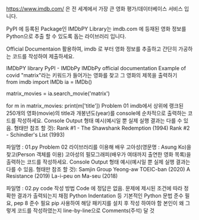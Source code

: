 https://www.imdb.com/ 은 전 세계에서 가장 큰 영화 평가/데이터베이스 서비스 입니다.

PyPI 에 등록된 Package인 IMDbPY Library는 imdb.com 에 등재된 영화 정보를 Python으로 추출 할 수 있도록 돕는 라이브러리 입니다.

Official Documentaion 활용하여, imdb 로 부터 영화 정보를 추출하고 간단히 가공하는 코드를 작성하여 제출하세요.

IMDbPY library
PyPI - IMDbPy
IMDbPy official documentation
Example of covid
"matrix"라는 키워드가 들어가는 영화를 찾고 그 영화의 제목을 출력하기\
from imdb import IMDb ia = IMDb()

matrix_movies = ia.search_movie('matrix')

for m in matrix_movies:
    print(m['title'])
Problem 01
imdb에서 상위에 랭크된 250개의 영화(movie)의 title과 개봉년도(year)를 console에 순차적으로 출력하는 코드를 작성하세요.
Console Output 형태 예시(예시일 뿐 실제 실행 결과는 다를 수 있음. 형태만 참조 할 것):
Rank #1 - The Shawshank Redemption (1994)
Rank #2 - Schindler's List (1993)

파일명 : 01.py
Problem 02
라이브러리를 이용해 배우 고아성(영문명 : Asung Ko)을 찾고(Person 객체를 이용) 고아성의 필모그래피(배우가 여태까지 출연한 영화 목록)을 출력하는 코드를 작성하세요.
Console Output 형태 예시(예시일 뿐 실제 실행 결과는 다를 수 있음. 형태만 참조 할 것):
Samjin Group Yeong-aw TOEIC-ban (2020)
A Resistance (2019)
La-i-peu on Ma-seu (2018)

파일명 : 02.py
code 작성 방법
Code 에 정답은 없음. 문제에 제시된 조건에 따라 정확한 결과가 출력되는지 채점
Python Indentation 등 기본적인 Python 문법 준수 필요, pep 8 준수 필요
pip 사용하여 해당 패키지를 설치 후 작성 하여야 함
본인이 왜 그렇게 코드를 작성하였는지 line-by-line으로 Comments(주석) 달 것
